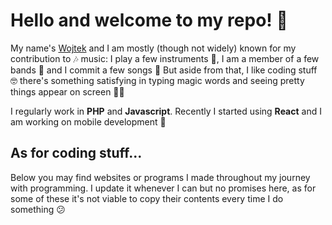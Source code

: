 # Hello and welcome to my repo! 🤗

My name's [Wojtek](http://wpww.pl) and I am mostly (though not widely) known for my contribution to 🎶 music: I play a few instruments 🎸, I am a member of a few bands 👥 and I commit a few songs 📝 But aside from that, I like coding stuff 🤓 there's something satisfying in typing magic words and seeing pretty things appear on screen 🧙‍♂️

I regularly work in **PHP** and **Javascript**. Recently I started using **React** and I am working on mobile development 📱

## As for coding stuff...

Below you may find websites or programs I made throughout my journey with programming. I update it whenever I can but no promises here, as for some of these it's not viable to copy their contents every time I do something 😕
